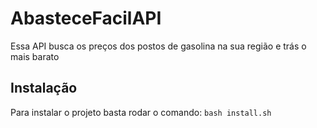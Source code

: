 # AbasteceFacilAPI
Essa API busca os preços dos postos de gasolina na sua região e trás o mais barato

## Instalação
Para instalar o projeto basta rodar o comando: `bash install.sh`

